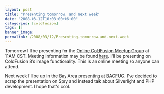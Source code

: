 ```yaml
---
layout: post
title: "Presenting tomorrow, and next week"
date: "2008-03-12T10:03:00+06:00"
categories: [coldfusion]
tags: []
banner_image: 
permalink: /2008/03/12/Presenting-tomorrow-and-next-week
---
```


Tomorrow I'll be presenting for the <a href="http://coldfusion.meetup.com/17">Online ColdFusion Meetup Group</a> at 11AM CST. Meeting information may be found <a href="http://coldfusion.meetup.com/17/calendar/7517172/">here</a>. I'll be presenting on ColdFusion 8's image functionality. This is an online meeting so anyone can attend.

Next week I'll be up in the Bay Area presenting at <a href="http://www.bacfug.org">BACFUG</a>. I've decided to scrap the presentation on Spry and instead talk about Silverlight and PHP development. I hope that's cool.